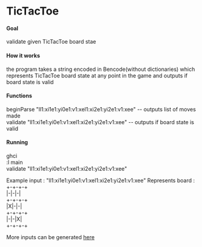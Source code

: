 # TicTacToe 

#### Goal 
validate given TicTacToe board stae

#### How it works 
the program takes a string encoded in Bencode(without dictionaries)
which represents TicTacToe board state at any point in the game and outputs if board state is valid

#### Functions
beginParse "ll1:xi1e1:yi0e1:v1:xel1:xi2e1:yi2e1:v1:xee" -- outputs list of moves made<br/>
validate "ll1:xi1e1:yi0e1:v1:xel1:xi2e1:yi2e1:v1:xee" -- outputs if board state is valid

#### Running 
ghci <br/>
:l main <br/>
validate "ll1:xi1e1:yi0e1:v1:xel1:xi2e1:yi2e1:v1:xee"

Example input : "ll1:xi1e1:yi0e1:v1:xel1:xi2e1:yi2e1:v1:xee"
Represents board : <br/>
+-+-+-+<br/>
|-|-|-|<br/>
+-+-+-+<br/>
|X|-|-|<br/>
+-+-+-+<br/>
|-|-|X|<br/>
+-+-+-+<br/>

More inputs can be generated [here](http://tictactoe.homedir.eu/test/31)

